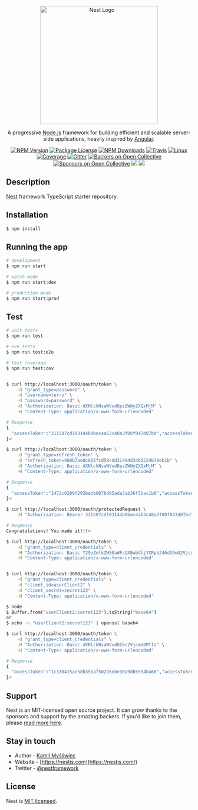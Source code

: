 <p align="center">
  <a href="http://nestjs.com/" target="blank"><img src="https://nestjs.com/img/logo_text.svg" width="320" alt="Nest Logo" /></a>
</p>

[travis-image]: https://api.travis-ci.org/nestjs/nest.svg?branch=master
[travis-url]: https://travis-ci.org/nestjs/nest
[linux-image]: https://img.shields.io/travis/nestjs/nest/master.svg?label=linux
[linux-url]: https://travis-ci.org/nestjs/nest

  <p align="center">A progressive <a href="http://nodejs.org" target="blank">Node.js</a> framework for building efficient and scalable server-side applications, heavily inspired by <a href="https://angular.io" target="blank">Angular</a>.</p>
    <p align="center">
<a href="https://www.npmjs.com/~nestjscore"><img src="https://img.shields.io/npm/v/@nestjs/core.svg" alt="NPM Version" /></a>
<a href="https://www.npmjs.com/~nestjscore"><img src="https://img.shields.io/npm/l/@nestjs/core.svg" alt="Package License" /></a>
<a href="https://www.npmjs.com/~nestjscore"><img src="https://img.shields.io/npm/dm/@nestjs/core.svg" alt="NPM Downloads" /></a>
<a href="https://travis-ci.org/nestjs/nest"><img src="https://api.travis-ci.org/nestjs/nest.svg?branch=master" alt="Travis" /></a>
<a href="https://travis-ci.org/nestjs/nest"><img src="https://img.shields.io/travis/nestjs/nest/master.svg?label=linux" alt="Linux" /></a>
<a href="https://coveralls.io/github/nestjs/nest?branch=master"><img src="https://coveralls.io/repos/github/nestjs/nest/badge.svg?branch=master#5" alt="Coverage" /></a>
<a href="https://gitter.im/nestjs/nestjs?utm_source=badge&utm_medium=badge&utm_campaign=pr-badge&utm_content=body_badge"><img src="https://badges.gitter.im/nestjs/nestjs.svg" alt="Gitter" /></a>
<a href="https://opencollective.com/nest#backer"><img src="https://opencollective.com/nest/backers/badge.svg" alt="Backers on Open Collective" /></a>
<a href="https://opencollective.com/nest#sponsor"><img src="https://opencollective.com/nest/sponsors/badge.svg" alt="Sponsors on Open Collective" /></a>
  <a href="https://paypal.me/kamilmysliwiec"><img src="https://img.shields.io/badge/Donate-PayPal-dc3d53.svg"/></a>
  <a href="https://twitter.com/nestframework"><img src="https://img.shields.io/twitter/follow/nestframework.svg?style=social&label=Follow"></a>
</p>
  <!--[![Backers on Open Collective](https://opencollective.com/nest/backers/badge.svg)](https://opencollective.com/nest#backer)
  [![Sponsors on Open Collective](https://opencollective.com/nest/sponsors/badge.svg)](https://opencollective.com/nest#sponsor)-->

## Description

[Nest](https://github.com/nestjs/nest) framework TypeScript starter repository.

## Installation

```bash
$ npm install
```

## Running the app

```bash
# development
$ npm run start

# watch mode
$ npm run start:dev

# production mode
$ npm run start:prod
```

## Test

```bash
# unit tests
$ npm run test

# e2e tests
$ npm run test:e2e

# test coverage
$ npm run test:cov


$ curl http://localhost:3000/oauth/token \
	-d "grant_type=password" \
	-d "username=terry" \
	-d "password=password" \
	-H "Authorization: Basic dXNlckNsaWVudDpzZWNyZXQxMjM" \
	-H "Content-Type: application/x-www-form-urlencoded"

# Response
{
  "accessToken":"311507cd193144b9bec4a63c48a3f00f047d07bd","accessTokenExpiresAt":"2020-06-16T03:53:52.254Z","refreshToken":"d0fe336b6ae72c17acd8af3412c439cef0c80fb7","refreshTokenExpiresAt":"2020-06-30T02:53:52.254Z","client":{"id":"application"},"user":{"username":"terry"}
}⏎

$ curl http://localhost:3000/oauth/token \
	-d "grant_type=refresh_token" \
	-d "refresh_token=480b7ae8c865fcd59cdd31494d34b5224b70eb1b" \
	-H "Authorization: Basic dXNlckNsaWVudDpzZWNyZXQxMjM" \
	-H "Content-Type: application/x-www-form-urlencoded"

# Response
{
  "accessToken":"1472c0209f293bebb007bd95ada3ab36f5bac1b8","accessTokenExpiresAt":"2020-06-16T04:27:40.705Z","refreshToken":"93eb114d6cd477eeed7d12d1c6310c8532db550f","refreshTokenExpiresAt":"2020-06-30T03:27:40.705Z","client":{"id":"application"},"user":{"username":"terry"}
}⏎

$ curl http://localhost:3000/oauth/protectedRequest \
	-H "Authorization: Bearer 311507cd193144b9bec4a63c48a3f00f047d07bd"

# Response
Congratulations! You made it!!!⏎

$ curl http://localhost:3000/oauth/token \
	-d "grant_type=client_credentials" \
	-H "Authorization: Basic Y29uZmlkZW50aWFsQXBwbGljYXRpb246dG9wU2VjcmV0" \
	-H "Content-Type: application/x-www-form-urlencoded"


$ curl http://localhost:3000/oauth/token \
	-d "grant_type=client_credentials" \
	-d "client_id=userClient2" \
	-d "client_secret=secret123" \
	-H "Content-Type: application/x-www-form-urlencoded"

$ node
$ Buffer.from("userClient2:secret123").toString("base64")
or
$ echo -n "userClient2:secret123" | openssl base64

$ curl http://localhost:3000/oauth/token \
	-d "grant_type=client_credentials" \
	-H "Authorization: Basic dXNlckNsaWVudDI6c2VjcmV0MTIz" \
	-H "Content-Type: application/x-www-form-urlencoded"

# Response
{
  "accessToken":"1c330415ac5db35baf502b5e8e30a9db5594ba66","accessTokenExpiresAt":"2020-06-16T04:24:10.240Z","client":{"id":"confidentialApplication"},"user":{"username":"terry"}
}⏎

```

## Support

Nest is an MIT-licensed open source project. It can grow thanks to the sponsors and support by the amazing backers. If you'd like to join them, please [read more here](https://docs.nestjs.com/support).

## Stay in touch

- Author - [Kamil Myśliwiec](https://kamilmysliwiec.com)
- Website - [https://nestjs.com](https://nestjs.com/)
- Twitter - [@nestframework](https://twitter.com/nestframework)

## License

Nest is [MIT licensed](LICENSE).
